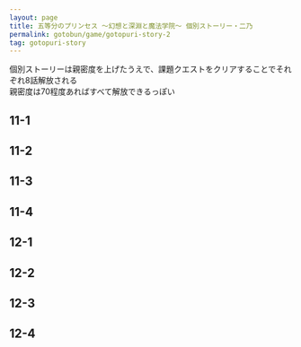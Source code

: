 ```yaml
---
layout: page
title: 五等分のプリンセス ～幻想と深淵と魔法学院～ 個別ストーリー・二乃
permalink: gotobun/game/gotopuri-story-2
tag: gotopuri-story
---
```


個別ストーリーは親密度を上げたうえで、課題クエストをクリアすることでそれぞれ8話解放される  
親密度は70程度あればすべて解放できるっぽい

## 11-1

## 11-2

## 11-3

## 11-4

## 12-1

## 12-2

## 12-3

## 12-4
